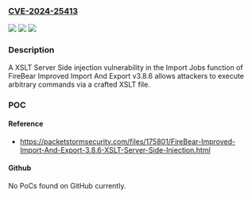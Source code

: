 ### [CVE-2024-25413](https://cve.mitre.org/cgi-bin/cvename.cgi?name=CVE-2024-25413)
![](https://img.shields.io/static/v1?label=Product&message=n%2Fa&color=blue)
![](https://img.shields.io/static/v1?label=Version&message=n%2Fa&color=blue)
![](https://img.shields.io/static/v1?label=Vulnerability&message=n%2Fa&color=brighgreen)

### Description

A XSLT Server Side injection vulnerability in the Import Jobs function of FireBear Improved Import And Export v3.8.6 allows attackers to execute arbitrary commands via a crafted XSLT file.

### POC

#### Reference
- https://packetstormsecurity.com/files/175801/FireBear-Improved-Import-And-Export-3.8.6-XSLT-Server-Side-Injection.html

#### Github
No PoCs found on GitHub currently.

